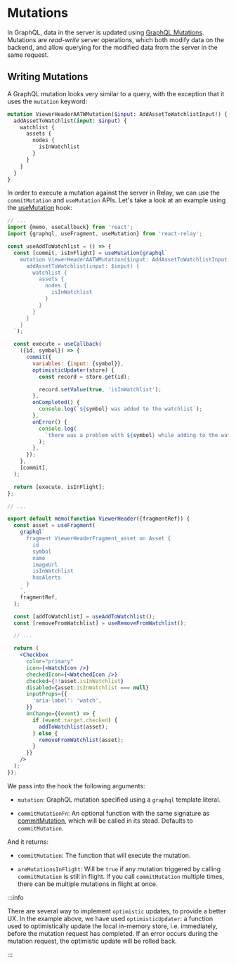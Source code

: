 # Mutations

In GraphQL, data in the server is updated using [GraphQL Mutations](https://graphql.org/learn/queries/#mutations). Mutations are _read-write_ server operations, which both modify data on the backend, and allow querying for the modified data from the server in the same request.

## Writing Mutations

A GraphQL mutation looks very similar to a query, with the exception that it uses the `mutation` keyword:

```graphql
mutation ViewerHeaderAATWMutation($input: AddAssetToWatchlistInput!) {
  addAssetToWatchlist(input: $input) {
    watchlist {
      assets {
        nodes {
          isInWatchlist
        }
      }
    }
  }
}
```

In order to execute a mutation against the server in Relay, we can use the `commitMutation` and `useMutation` APIs. Let's take a look at an example using the [useMutation](https://relay.dev/docs/api-reference/use-mutation/) hook:

```jsx title="@/scenes/viewer/ViewerHeader.js"
// ...
import {memo, useCallback} from 'react';
import {graphql, useFragment, useMutation} from 'react-relay';

const useAddToWatchlist = () => {
  const [commit, isInFlight] = useMutation(graphql`
    mutation ViewerHeaderAATWMutation($input: AddAssetToWatchlistInput!) {
      addAssetToWatchlist(input: $input) {
        watchlist {
          assets {
            nodes {
              isInWatchlist
            }
          }
        }
      }
    }
  `);

  const execute = useCallback(
    ({id, symbol}) => {
      commit({
        variables: {input: {symbol}},
        optimisticUpdater(store) {
          const record = store.get(id);

          record.setValue(true, 'isInWatchlist');
        },
        onCompleted() {
          console.log(`${symbol} was added to the watchlist`);
        },
        onError() {
          console.log(
            `there was a problem with ${symbol} while adding to the watchlist`,
          );
        },
      });
    },
    [commit],
  );

  return [execute, isInFlight];
};

// ...

export default memo(function ViewerHeader({fragmentRef}) {
  const asset = useFragment(
    graphql`
      fragment ViewerHeaderFragment_asset on Asset {
        id
        symbol
        name
        imageUrl
        isInWatchlist
        hasAlerts
      }
    `,
    fragmentRef,
  );

  const [addToWatchlist] = useAddToWatchlist();
  const [removeFromWatchlist] = useRemoveFromWatchlist();

  // ...

  return (
    <Checkbox
      color="primary"
      icon={<WatchIcon />}
      checkedIcon={<WatchedIcon />}
      checked={!!asset.isInWatchlist}
      disabled={asset.isInWatchlist === null}
      inputProps={{
        'aria-label': 'watch',
      }}
      onChange={(event) => {
        if (event.target.checked) {
          addToWatchlist(asset);
        } else {
          removeFromWatchlist(asset);
        }
      }}
    />
  );
});
```

We pass into the hook the following arguments:

- `mutation`: GraphQL mutation specified using a `graphql` template literal.

- `commitMutationFn`: An optional function with the same signature as [commitMutation](https://relay.dev/docs/api-reference/commit-mutation/), which will be called in its stead. Defaults to `commitMutation`.

And it returns:

- `commitMutation`: The function that will execute the mutation.

- `areMutationsInFlight`: Will be `true` if any mutation triggered by calling `commitMutation` is still in flight. If you call `commitMutation` multiple times, there can be multiple mutations in flight at once.

:::info

There are several way to implement `optimistic` updates, to provide a better UX. In the example above, we have used `optimisticUpdater`: a function used to optimistically update the local in-memory store, i.e. immediately, before the mutation request has completed. If an error occurs during the mutation request, the optimistic update will be rolled back.

:::
